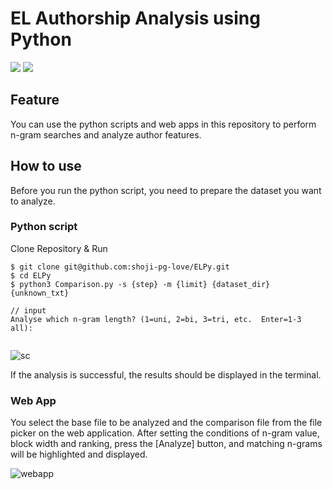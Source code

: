 # EL Authorship Analysis using Python
<img src="https://img.shields.io/badge/-Python-F9DC3E.svg?logo=python&style=flat">
<img src="https://img.shields.io/badge/-Python-F9DC3E.svg?logo=python&style=flat"> 

## Feature
You can use the python scripts and web apps in this repository to perform n-gram searches and analyze author features.

## How to use

Before you run the python script, you need to prepare the dataset you want to analyze.

### Python script

Clone Repository & Run

```
$ git clone git@github.com:shoji-pg-love/ELPy.git
$ cd ELPy
$ python3 Comparison.py -s {step} -m {limit} {dataset_dir} {unknown_txt}

// input
Analyse which n-gram length? (1=uni, 2=bi, 3=tri, etc.  Enter=1-3 all): 


```

![sc](https://github.com/user-attachments/assets/ffd16846-01fe-46e3-a183-ea0b098271d1)

If the analysis is successful, the results should be displayed in the terminal.


### Web App

You select the base file to be analyzed and the comparison file from the file picker on the web application. After setting the conditions of n-gram value, block width and ranking, press the [Analyze] button, and matching n-grams will be highlighted and displayed.

![webapp](https://github.com/user-attachments/assets/3a84627b-76c8-4990-9d7d-d0ffc512aff0)
